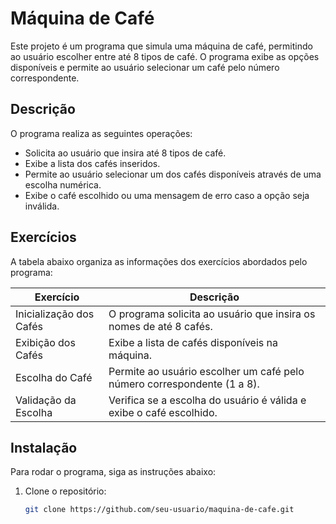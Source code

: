 
# Máquina de Café

Este projeto é um programa que simula uma máquina de café, permitindo ao usuário escolher entre até 8 tipos de café. O programa exibe as opções disponíveis e permite ao usuário selecionar um café pelo número correspondente.

## Descrição

O programa realiza as seguintes operações:
- Solicita ao usuário que insira até 8 tipos de café.
- Exibe a lista dos cafés inseridos.
- Permite ao usuário selecionar um dos cafés disponíveis através de uma escolha numérica.
- Exibe o café escolhido ou uma mensagem de erro caso a opção seja inválida.

## Exercícios

A tabela abaixo organiza as informações dos exercícios abordados pelo programa:

| Exercício                  | Descrição                                                                 |
|----------------------------|---------------------------------------------------------------------------|
| Inicialização dos Cafés    | O programa solicita ao usuário que insira os nomes de até 8 cafés.       |
| Exibição dos Cafés         | Exibe a lista de cafés disponíveis na máquina.                           |
| Escolha do Café            | Permite ao usuário escolher um café pelo número correspondente (1 a 8).  |
| Validação da Escolha       | Verifica se a escolha do usuário é válida e exibe o café escolhido.      |

## Instalação

Para rodar o programa, siga as instruções abaixo:

1. Clone o repositório:
   ```bash
   git clone https://github.com/seu-usuario/maquina-de-cafe.git

